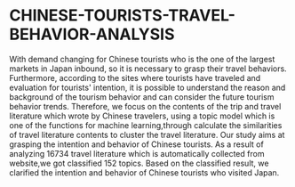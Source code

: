 # CHINESE-TOURISTS-TRAVEL-BEHAVIOR-ANALYSIS
With demand changing for Chinese tourists who is the one of the largest markets in Japan inbound, so it is necessary to grasp their travel behaviors.  Furthermore, according to the sites where tourists have traveled and evaluation for tourists' intention, it is possible to understand the reason and background of the tourism behavior and can consider the future tourism behavior trends.  Therefore, we focus on the contents of the trip and travel literature which wrote by Chinese travelers, using a topic model which is one of the functions for machine learning,through calculate the similarities of travel literature contents to cluster the travel literature.  Our study aims at grasping the intention and behavior of Chinese tourists.  As a result of analyzing 16734 travel literature which is automatically collected from website,we got classified 152 topics.  Based on the classified result, we clarified the intention and behavior of Chinese tourists who visited Japan.
